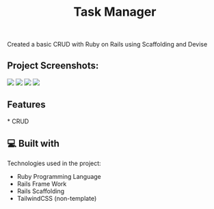 <h1 align="center" id="title">Task Manager</h1><br>

<p id="description">Created a basic CRUD with Ruby on Rails using Scaffolding and Devise</p>

<h2>Project Screenshots:</h2>

<img src ="https://i.imgur.com/TJ3dOwb.gif">
<img src = "https://i.imgur.com/W3aZSZ3.gif">
<img src="https://i.imgur.com/QqrsOQf.gif">
<img src = "https://i.imgur.com/5D2wFPT.gif">

<h2>Features</h2>
*   CRUD

<h2>💻 Built with</h2>

Technologies used in the project:

*   Ruby Programming Language
*   Rails Frame Work
*   Rails Scaffolding
*   TailwindCSS (non-template)
